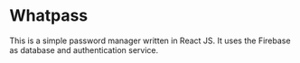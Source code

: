 # Whatpass

This is a simple password manager written in React JS. It uses the Firebase as database and authentication service.